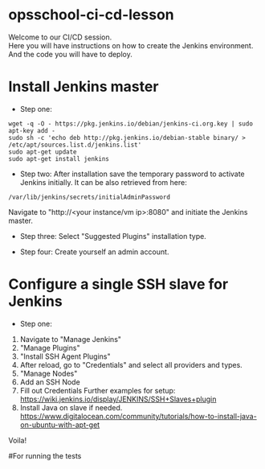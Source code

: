 # opsschool-ci-cd-lesson

Welcome to our CI/CD session.  
Here you will have instructions on how to create the Jenkins environment.
And the code you will have to deploy.


# Install Jenkins master
* Step one:
```
wget -q -O - https://pkg.jenkins.io/debian/jenkins-ci.org.key | sudo apt-key add -
sudo sh -c 'echo deb http://pkg.jenkins.io/debian-stable binary/ > /etc/apt/sources.list.d/jenkins.list'
sudo apt-get update
sudo apt-get install jenkins
```

* Step two:
After installation save the temporary password to activate Jenkins initially.
It can be also retrieved from here:
```
/var/lib/jenkins/secrets/initialAdminPassword
```
Navigate to "http://<your instance/vm ip>:8080" and initiate the Jenkins master.

* Step three:
Select "Suggested Plugins" installation type.

* Step four:
Create yourself an admin account.


# Configure a single SSH slave for Jenkins
* Step one:
1. Navigate to "Manage Jenkins"
2. "Manage Plugins"
3. "Install SSH Agent Plugins"
4. After reload, go to "Credentials" and select all providers and types.
5. "Manage Nodes"
6. Add an SSH Node
7. Fill out Credentials
Further examples for setup:
https://wiki.jenkins.io/display/JENKINS/SSH+Slaves+plugin
8. Install Java on slave if needed.
https://www.digitalocean.com/community/tutorials/how-to-install-java-on-ubuntu-with-apt-get

Voila!

#For running the tests
